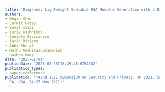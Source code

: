 ```yaml
---
title: 'Diogenes: Lightweight Scalable RSA Modulus Generation with a Dishonest Majority'
authors:
- Megan Chen
- Carmit Hazay
- Yuval Ishai
- Yuriy Kashnikov
- Daniele Micciancio
- Tarik Riviere
- Abhi Shelat
- Muthu Venkitasubramaniam
- Ruihan Wang
date: '2021-01-01'
publishDate: '2025-05-18T16:29:48.675435Z'
publication_types:
- paper-conference
publication: '*42nd IEEE Symposium on Security and Privacy, SP 2021, San Francisco,
  CA, USA, 24-27 May 2021*'
---
```

